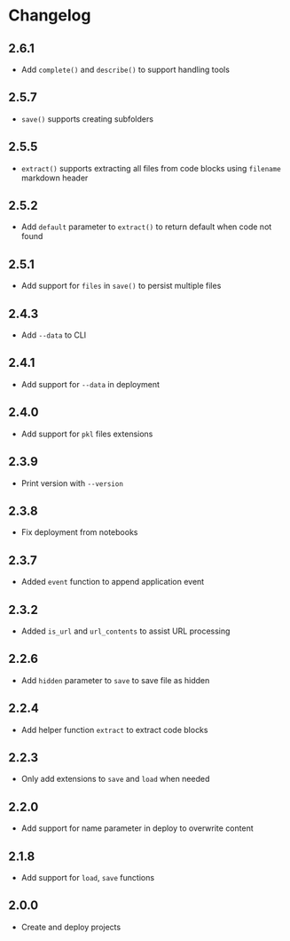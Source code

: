 # Changelog

## 2.6.1

- Add `complete()` and `describe()` to support handling tools

## 2.5.7

- `save()` supports creating subfolders

## 2.5.5

- `extract()` supports extracting all files from code blocks using `filename` markdown header

## 2.5.2

- Add `default` parameter to `extract()` to return default when code not found

## 2.5.1

- Add support for `files` in `save()` to persist multiple files

## 2.4.3

- Add `--data` to CLI

## 2.4.1

- Add support for `--data` in deployment

## 2.4.0

- Add support for `pkl` files extensions

## 2.3.9

- Print version with `--version`

## 2.3.8

- Fix deployment from notebooks

## 2.3.7

- Added `event` function to append application event

## 2.3.2

- Added `is_url` and `url_contents` to assist URL processing

## 2.2.6

- Add `hidden` parameter to `save` to save file as hidden

## 2.2.4

- Add helper function `extract` to extract code blocks

## 2.2.3

- Only add extensions to `save` and `load` when needed

## 2.2.0

- Add support for name parameter in deploy to overwrite content

## 2.1.8

- Add support for `load`, `save` functions

## 2.0.0

- Create and deploy projects